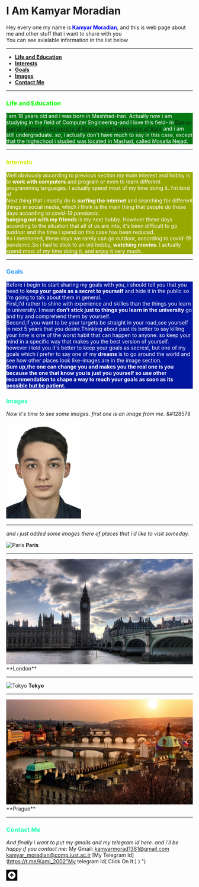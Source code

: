 <h1 id = "beginning">I Am Kamyar Moradian</h1>

<p>Hey every one my name is<span style="color : blue"><b> Kamyar Moradian</b></span>, and this is web page about me and other stuff that i want to share with you<br>
   You can see avialable information in the list below</p>
 
 ---

+ <a href = "#Edu"><strong>Life and Education</strong></a> 
+ <a href = "#Interest"><strong>Interests</strong></a>
+ <a href = "#Goals"><strong>Goals</strong></a>
+ <a href = "#Images"><strong>Images</strong></a>
+ <a href = "#Contact"><strong>Contact Me</strong></a>

---

### <span style = " color : #08FF00 ">Life and Education</span>

<p style = "background-color : #027812 ; color : white" id = "Life and Education">
    i am 18 years old and i was born in Mashhad-Iran. Actually now i am studying in the field of Computer Engineering-and I love this field- in <a href = "http://www.iust.ac.ir/en" title = "URL of My Uni WebSite">Elm-o-San'at University(University of Science and Technology of Iran)</a> and i am still undergraduate. so, i actually don't have much to say in this case, except that the highschool i studied was located in Mashad, called Mosalla Nejad.</p>

---

### <span style = " color : #D2E704">Interests</span>

<p style = "background-color : #97A900; color : white" id = "Interest">
    Well obviously according to previous section my main interest and hobby is to <b>work with computers</b> and program or even to learn different programming languages. I actually spend most of my time doing it. i'm kind of <br>
   Next thing that i mostly do is <b>surfing the internet</b> and searching for different things in social media, which i think is the main thing that people do these days according  to <em>covid-19 pandamic</em>.<br>
   <b>hanging out with my friends</b> is my next hobby. However these days according to the situation that all of us are into, it's been difficult to go outdoor and the time i spend on this case has been reduced.<br>
    As i mentioned, these days we rarely can go outdoor, according to <em>covid-19 pandemic</em>.So i had to stick to an old hobby, <b>watching movies</b>. I actually spend most of my time doing it, and enjoy it very much.
</p>

---

### <span style = " color : #2A9BFF">Goals</span>

<p style = "background-color : #00169F; color : white" id = "Goals">
Before i begin to start sharing my goals with you, i should tell you that you need to <b>keep your goals as a secret to yourself</b> and hide it in the public so i'm going to talk about them in general.<br>
First,i'd rather to shine with experience and skilles than the things you learn in university. I mean <b>don't stick just to things you learn in the university</b> go and try and comprehend them by yourself.<br>
Second,if you want to be your targets be straight in your road,see yourself in next 5 years that you desire.Thinking about past its better to say killing your time is one of the worst habit that can happen to anyone. so keep your mind in a specific way that makes you the best version of yourself.<br>
however i told you it's better to keep your goals as secrest, but one of my goals which i prefer to say one of my <b>dreams</b> is to go around the world and see how other places look like-images are in the image section.<br>
<strong>Sum up,the one can change you and makes you the real one is you because the one that know you is just you yourself so use other recommendation to shape a way to reach your goals as soon as its possible but be patient.</strong>
</p>

### <span style = " color : #2BFFB5" id = "Images">Images</span>

_Now it's time to see some images. first one is an image from me._ &#128578

<img src = "IMG-20201101-WA0017.jpg" alt = "Me" title = "Me">            

--- 

_and i just added some images there of places that i'd like to visit someday._

![Paris](https://images.adsttc.com/media/images/5d44/14fa/284d/d1fd/3a00/003d/large_jpg/eiffel-tower-in-paris-151-medium.jpg?1564742900"Paris")
**Paris**
                                                                     
<hr>
                                                                    
<img src = "./london.jpg" alt = "London" title = "London">
**London**
                                                                     
----
                                                                     
![Tokyo](https://stillmedab.olympic.org/media/Images/OlympicOrg/News/2020/03/24/2020-03-24-tokyo-thumbnail-01.jpg?interpolation=lanczos-none&resize=*:*"Tokyo")
**Tokyo**
                                                                     
----
                                                                     
<img src = "./prague.jpg" alt = "Prague" title = "Prague">
**Prague**
                                                                     
<hr>

### <span style = " color : #2BFFB5" id = "Contact">Contact Me</span>
                                                                     
*And finally i want to put my gmails and my telegram id here. and i'll be happy if you contact me*:
My Gmail: kamyarmorad1381@gmail.com
          kamyar_moradian@comp.iust.ac.ir
[My Telegram Id](https://t.me/Kami_2002"My telegram Id( Click On It:) ) ")

<a href = "#beginning"> ![TOP](./upperArrow1.png) </a>
